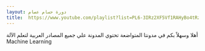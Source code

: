 ```yaml
---
layout: دورة حسام عصام
title:  https://www.youtube.com/playlist?list=PL6-3IRz2XF5Vf1RAHyBo4tRzT8lEavPhR&app=desktop
---
```


أهلا وسهلاً بكم في مدونتا المتواضعة
تحتوي المدونة علي جميع المصادر العربية لتعلم الآلة Machine Learning

